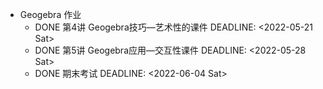 - Geogebra 作业
	- DONE 第4讲	Geogebra技巧—艺术性的课件
	  DEADLINE: <2022-05-21 Sat>
	- DONE 第5讲	Geogebra应用—交互性课件
	  DEADLINE: <2022-05-28 Sat>
	- DONE 期末考试
	  DEADLINE: <2022-06-04 Sat>